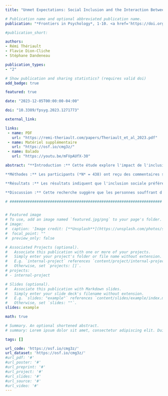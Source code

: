 ```yaml
---
title: "Unmet Expectations: Social Inclusion and the Interaction Between Social Anxiety and Ambiguous or Positive Feedback"

# Publication name and optional abbreviated publication name.
publication: "*Frontiers in Psychology*, 1-10. <a href='https://doi.org/10.3389/fpsyg.2023.1271773' target='_blank' rel='noopener noreferrer'>doi.org/10.3389/fpsyg.2023.1271773</a>"

#publication_short: 

authors:
- Rémi Thériault
- Flavie Dion‑Cliche
- Stéphane Dandeneau

publication_types:
- "2"

# Show publication and sharing statistics? (requires valid doi)
add_badge: true

featured: true

date: "2023-12-05T00:00:00-04:00"

doi: "10.3389/fpsyg.2023.1271773"

external_link: 

links: 
 - name: PDF
   url: "https://remi-theriault.com/papers/Theriault_et_al_2023.pdf"
 - name: Matériel supplémentaire
   url: "https://osf.io/cmg3z/"
 - name: Balado
   url: "https://youtu.be/mFVpAUfX-30"

abstract: "**Introduction :** Cette étude explore l'impact de l'inclusion préférentielle sur la satisfaction des besoins fondamentaux suite à une rétroaction sociale ambigüe ou positive, en considérant l'effet modérateur de l'anxiété sociale.

**Méthodes :** Les participants (*N* = 438) ont reçu des commentaires sociaux positifs ou ambigus et se sont engagés dans une tâche de participation sociale ou d'inclusion sociale préférentielle. Ils ont complété des mesures de satisfaction de leurs besoins fondamentaux, de leur anxiété sociale et d’autres traits de personnalité.

**Résultats :** Les résultats indiquent que l'inclusion sociale préférentielle (condition Uberball) améliore la satisfaction des besoins fondamentaux par rapport à la participation sociale (condition d'inclusion Cyberball). De plus, recevoir une rétroaction sociale positive renforce considérablement la relation négative entre l’anxiété sociale et la satisfaction des besoins fondamentaux lorsqu’il est suivi d’une participation sociale ordinaire par rapport à une inclusion sociale préférentielle, probablement parce que ces individus réagissent plus fortement aux attentes non satisfaites d’une acceptation sociale extrême.

**Discussion :** Cette recherche suggère que les personnes souffrant d'une forte anxiété sociale peuvent ne pas bénéficier des avantages habituels de la participation sociale à moins qu'elles ne connaissent une inclusion sociale extrême."

# ####################################################################


# Featured image
# To use, add an image named `featured.jpg/png` to your page's folder. 
# image:
#  caption: 'Image credit: [**Unsplash**](https://unsplash.com/photos/s9CC2SKySJM)'
#  focal_point: ""
#  preview_only: false

# Associated Projects (optional).
#   Associate this publication with one or more of your projects.
#   Simply enter your project's folder or file name without extension.
#   E.g. `internal-project` references `content/project/internal-project/index.md`.
#   Otherwise, set `projects: []`.
# projects:
# - internal-project

# Slides (optional).
#   Associate this publication with Markdown slides.
#   Simply enter your slide deck's filename without extension.
#   E.g. `slides: "example"` references `content/slides/example/index.md`.
#   Otherwise, set `slides: ""`.
slides: example

math: true

# Summary. An optional shortened abstract.
# summary: Lorem ipsum dolor sit amet, consectetur adipiscing elit. Duis posuere tellus ac convallis placerat. Proin tincidunt magna sed ex sollicitudin condimentum.

tags: []

url_code: 'https://osf.io/cmg3z/'
url_dataset: 'https://osf.io/cmg3z/'
#url_pdf: '#'
#url_poster: '#'
#url_preprint: '#'
#url_project: '#'
#url_slides: '#'
#url_source: '#'
#url_video: '#'
---
```

